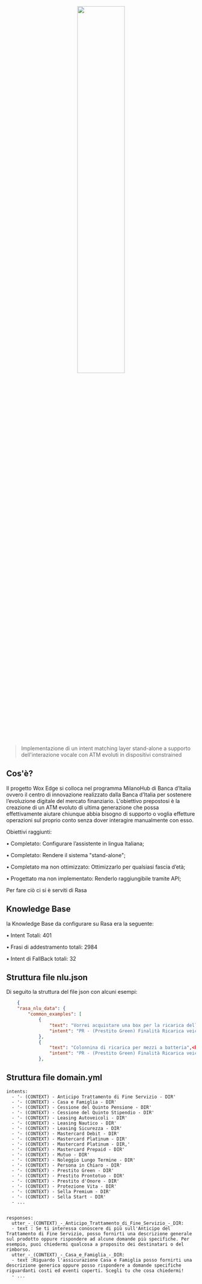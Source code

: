 <div align="center">
    <a href="https://www.unisalento.it">
        <img src="imgReadme/unilogo-2.png" width="50%" height="50%" >
    </a>
</div>


> Implementazione di un intent matching layer stand-alone a supporto dell'interazione vocale con ATM evoluti in dispositivi constrained 

## Cos'è? 

Il progetto Wox Edge si colloca nel programma MilanoHub di Banca d’Italia ovvero il centro di innovazione realizzato dalla Banca d’Italia per sostenere l’evoluzione digitale del mercato finanziario. L'obiettivo prepostosi è la creazione di un ATM evoluto di ultima generazione che possa effettivamente aiutare chiunque abbia bisogno di supporto o voglia effetture operazioni sul proprio conto senza dover interagire manualmente con esso.

Obiettivi raggiunti:

• Completato: Configurare l’assistente in lingua Italiana;

• Completato: Rendere il sistema "stand-alone";

• Completato ma non ottimizzato: Ottimizzarlo per qualsiasi fascia d’età;

• Progettato ma non implementato: Renderlo raggiungibile tramite API;


Per fare ciò ci si è serviti di Rasa

## Knowledge Base

la Knowledge Base da configurare su Rasa era la seguente:

• Intent Totali: 401

• Frasi di addestramento totali: 2984 

• Intent di FallBack totali: 32

## Struttura file nlu.json


Di seguito la struttura del file json con alcuni esempi:

```json
    {
    "rasa_nlu_data": {
        "common_examples": [
            {
                "text": "Vorrei acquistare una box per la ricarica della macchina elettrica",
                "intent": "PR - (Prestito Green) Finalità Ricarica veicoli - IND (finalita-prestito-green)"
            },
            {
                "text": "Colonnina di ricarica per mezzi a batteria",<br/>
                "intent": "PR - (Prestito Green) Finalità Ricarica veicoli - IND (finalita-prestito-green)"
            },
 ```
      

      
      
## Struttura file domain.yml
```
intents:
  - '- (CONTEXT) - Anticipo Trattamento di Fine Servizio - DIR'
  - '- (CONTEXT) - Casa e Famiglia - DIR'
  - '- (CONTEXT) - Cessione del Quinto Pensione - DIR'
  - '- (CONTEXT) - Cessione del Quinto Stipendio - DIR'
  - '- (CONTEXT) - Leasing Autoveicoli - DIR'
  - '- (CONTEXT) - Leasing Nautico - DIR'
  - '- (CONTEXT) - Leasing Sicurezza - DIR'
  - '- (CONTEXT) - Mastercard Debit - DIR'
  - '- (CONTEXT) - Mastercard Platinum - DIR'
  - '- (CONTEXT) - Mastercard Platinum - DIR,'
  - '- (CONTEXT) - Mastercard Prepaid - DIR'
  - '- (CONTEXT) - Mutuo - DIR'
  - '- (CONTEXT) - Noleggio Lungo Termine - DIR'
  - '- (CONTEXT) - Persona in Chiaro - DIR'
  - '- (CONTEXT) - Prestito Green - DIR'
  - '- (CONTEXT) - Prestito Prontotuo - DIR'
  - '- (CONTEXT) - Prestito d'Onore - DIR'
  - '- (CONTEXT) - Protezione Vita - DIR'
  - '- (CONTEXT) - Sella Premium - DIR'
  - '- (CONTEXT) - Sella Start - DIR'
  - ...


responses:
  utter_-_(CONTEXT)_-_Anticipo_Trattamento_di_Fine_Servizio_-_DIR:
  - text : Se ti interessa conoscere di più sull'Anticipo del Trattamento di Fine Servizio, posso fornirti una descrizione generale sul prodotto oppure rispondere ad alcune domande più specifiche. Per esempio, puoi chiedermi qualcosa a proposito dei destinatari o del rimborso.
  utter_-_(CONTEXT)_-_Casa_e_Famiglia_-_DIR:
  - text :Riguardo l'assicurazione Casa e Famiglia posso fornirti una descrizione generica oppure posso rispondere a domande specifiche riguardanti costi ed eventi coperti. Scegli tu che cosa chiedermi!
  - ...

```






